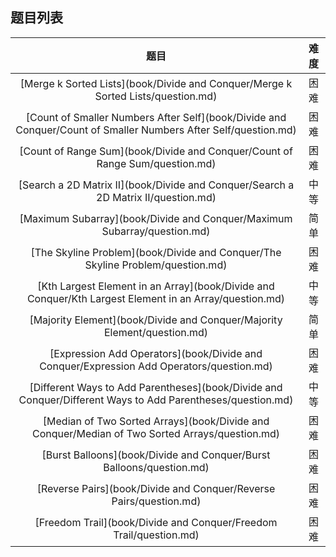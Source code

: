 ## 题目列表  
| 题目 | 难度 |  
|:---:|:---:|  
| [Merge k Sorted Lists](book/Divide and Conquer/Merge k Sorted Lists/question.md) | 困难 |   
| [Count of Smaller Numbers After Self](book/Divide and Conquer/Count of Smaller Numbers After Self/question.md) | 困难 |   
| [Count of Range Sum](book/Divide and Conquer/Count of Range Sum/question.md) | 困难 |   
| [Search a 2D Matrix II](book/Divide and Conquer/Search a 2D Matrix II/question.md) | 中等 |   
| [Maximum Subarray](book/Divide and Conquer/Maximum Subarray/question.md) | 简单 |   
| [The Skyline Problem](book/Divide and Conquer/The Skyline Problem/question.md) | 困难 |   
| [Kth Largest Element in an Array](book/Divide and Conquer/Kth Largest Element in an Array/question.md) | 中等 |   
| [Majority Element](book/Divide and Conquer/Majority Element/question.md) | 简单 |   
| [Expression Add Operators](book/Divide and Conquer/Expression Add Operators/question.md) | 困难 |   
| [Different Ways to Add Parentheses](book/Divide and Conquer/Different Ways to Add Parentheses/question.md) | 中等 |   
| [Median of Two Sorted Arrays](book/Divide and Conquer/Median of Two Sorted Arrays/question.md) | 困难 |   
| [Burst Balloons](book/Divide and Conquer/Burst Balloons/question.md) | 困难 |   
| [Reverse Pairs](book/Divide and Conquer/Reverse Pairs/question.md) | 困难 |   
| [Freedom Trail](book/Divide and Conquer/Freedom Trail/question.md) | 困难 |   
